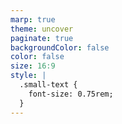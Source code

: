 ```yaml
---
marp: true
theme: uncover
paginate: true
backgroundColor: false
color: false
size: 16:9
style: |
  .small-text {
    font-size: 0.75rem;
  }
---
```








